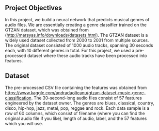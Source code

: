 ## **Project Objectives**

In this project, we build a neural network that predicts musical genres of audio files. 
We are essentially creating a genre classifier trained on the GTZAN dataset, which was obtained from (http://marsyas.info/downloads/datasets.html). The GTZAN dataset
is a widely used dataset collected from 2000 to 2001 from multiple sources. The original
dataset consisted of 1000 audio tracks, spanning 30 seconds each, with 10 different
genres in total. For this project, we used a pre-processed dataset
where these audio tracks have been processed into features.

## **Dataset**

The pre-processed CSV file containing the features was obtained from
https://www.kaggle.com/andradaolteanu/gtzan-dataset-music-genre-classification. The 30-second-long audio files consist of 57 features
engineered by the dataset owner. The genres are blues, classical, country,
disco, hip-hop, jazz, metal, pop, reggae and rock. Each data sample is a row of 60 columns,
which consist of filename (where you can find the original audio file if you like), length of
audio, label, and the 57 features which you will use.